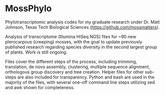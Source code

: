 # MossPhylo
Phylotranscriptomic analysis codes for my graduate research under Dr. Matt Johnson, Texas Tech Biological Sciences (https://github.com/mossmatters).

Analysis of transcriptome (Illumina HiSeq NGS) files for ~90 new plerocarpous (creeping) mosses, with the goal to update previously published research regarding species diversity in the second largest group of plants. Work is still ongoing.

Files cover the different steps of the process, including trimming, translation, de novo assembly, clustering, multiple sequence alignment, orthologous group discovery and tree creation. Helper files for other sub-steps are also included for transparency. Python and bash are used in the majority of the files, with several one-off command line steps utilizing sed and awk shown for completeness. 
